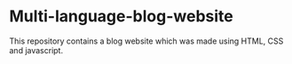 # Multi-language-blog-website

This repository contains a blog website which was made using HTML, CSS and javascript.
